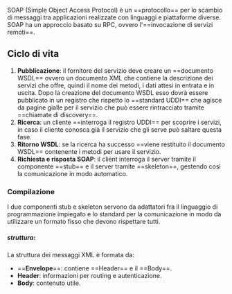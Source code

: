 SOAP (Simple Object Access Protocol) è un ==protocollo== per lo scambio di messaggi tra applicazioni realizzate con linguaggi e piattaforme diverse. SOAP ha un approccio basato su RPC, ovvero l'==invocazione di servizi remoti==.
## Ciclo di vita
1. **Pubblicazione**: il fornitore del servizio deve creare un ==documento WSDL== ovvero un documento XML che contiene la descrizione dei servizi che offre, quindi il nome dei metodi, i dati attesi in entrata e in uscita. Dopo la creazione del documento WSDL esso dovrà essere pubblicato in un registro che rispetto lo ==standard UDDI== che agisce da pagine gialle per il servizio che può essere rintracciato tramite ==chiamate di discovery==.
2. **Ricerca**: un cliente ==interroga il registro UDDI== per scoprire i servizi, in caso il cliente conosca già il servizio che gli serve può saltare questa fase.
3. **Ritorno WSDL**: se la ricerca ha successo ==viene restituito il documento WSDL== contenente i metodi per usare il servizio.
4. **Richiesta e risposta SOAP**: il client interroga il server tramite il componente ==stub== e il server tramite ==skeleton==, gestendo così la comunicazione in modo automatico.
### Compilazione
I due componenti stub e skeleton servono da adattatori fra il linguaggio di programmazione impiegato e lo standard per la comunicazione in modo da utilizzare un formato fisso che devono rispettare tutti.
##### struttura:
La struttura dei messaggi XML è formata da:
- ==**Envelope**==: contiene ==Header== e il ==Body==.
- **Header**: informazioni per routing e autenticazione.
- **Body**: contenuto utile.
